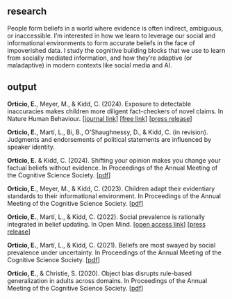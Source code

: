 ## research
People form beliefs in a world where evidence is often indirect, ambiguous, or inaccessible. I’m interested in how we learn to leverage our social and informational environments to form accurate beliefs in the face of impoverished data. I study the cognitive building blocks that we use to learn from socially mediated information, and how they’re adaptive (or maladaptive) in modern contexts like social media and AI.

## output

**Orticio, E.**, Meyer, M., & Kidd, C. (2024). Exposure to detectable inaccuracies makes children more diligent fact-checkers of novel claims. In Nature Human Behaviour. [[journal link](https://www.nature.com/articles/s41562-024-01992-8)] [[free link](https://rdcu.be/dWw28)] [[press release](https://news.berkeley.edu/2024/10/10/to-make-children-better-fact-checkers-expose-them-to-more-misinformation-with-oversight/)]

**Orticio, E.**, Martí, L., Bi, B., O'Shaughnessy, D., & Kidd, C. (in revision). Judgments and endorsements of political statements are influenced by speaker identity.

**Orticio, E.** & Kidd, C. (2024). Shifting your opinion makes you change your factual beliefs without evidence. In Proceedings of the Annual Meeting of the Cognitive Science Society. [[pdf](https://escholarship.org/content/qt8w72r89d/qt8w72r89d.pdf)]

**Orticio, E.**, Meyer, M., & Kidd, C. (2023). Children adapt their evidentiary standards to their informational environment. In Proceedings of the Annual Meeting of the Cognitive Science Society. [[pdf](https://orticio.com/assets/Orticio_Meyer_Kidd_2023_CogSci.pdf)]

**Orticio, E.**, Martí, L., & Kidd, C. (2022). Social prevalence is rationally integrated in belief updating. In Open Mind. [[open access link](https://direct.mit.edu/opmi/article/doi/10.1162/opmi_a_00056/111216/Social-Prevalence-Is-Rationally-Integrated-in)] [[press release](https://news.berkeley.edu/2022/05/25/like-it-or-not-were-prone-to-adopt-popular-beliefs-even-fake-ones/)]

**Orticio, E.**, Martí, L., & Kidd, C. (2021). Beliefs are most swayed by social prevalence under uncertainty. In Proceedings of the Annual Meeting of the Cognitive Science Society. [[pdf](https://escholarship.org/content/qt7sb1h1fp/qt7sb1h1fp.pdf)]

**Orticio, E.**, & Christie, S. (2020). Object bias disrupts rule-based generalization in adults across domains. In Proceedings of the Annual Meeting of the Cognitive Science Society. [[pdf](https://www.cognitivesciencesociety.org/cogsci20/papers/0148/0148.pdf)]
